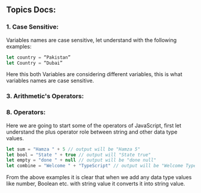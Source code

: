 ## Topics Docs:

### 1. Case Sensitive:

Variables names are case sensitive, let understand with the following examples:

```jsx
let country = “Pakistan”
let Country = “Dubai”
```

Here this both Variables are considering different variables, this is what variables names are case sensitive.

### 3. Arithmetic's Operators:

### 8. Operators:

Here we are going to start some of the operators of JavaScript, first let understand the plus operator role between string and other data type values.

```jsx
let sum = "Hamza " + 5 // output will be "Hamza 5"
let bool = "State " + true // output will "State true"
let empty = "done " + null // output will be "done null" 
let combine = "Welcome " + "TypeScript" // output will be "Welcome TypeScript"
```

From the above examples it is clear that when we add any data type values like number, Boolean etc. with string value it converts it into string value.